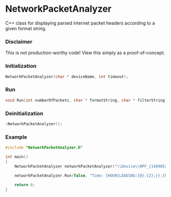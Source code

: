 # NetworkPacketAnalyzer
C++ class for displaying parsed internet packet headers according to a given format string.

### Disclaimer
This is not production-worthy code! View this simply as a proof-of-concept.

### Initialization
```C++
NetworkPacketAnalyzer(char * deviceName, int timeout);
```

### Run
```C++
void Run(int numberOfPackets, char * formatString, char * filterString);
```

### Deinitialization
```C++
~NetworkPacketAnalyzer();
```

### Example
```C++
#include "NetworkPacketAnalyzer.h"

int main()
{
	NetworkPacketAnalyzer networkPacketAnalyzer("\\Device\\NPF_{14090526-0B6F-4B14-B801-2AF0CECF917A}", 1000);

	networkPacketAnalyzer.Run(false, "Time: {HOUR{LEADING:{0},{2};}}:{MINUTE{LEADING:{0},{2};}}:{SECOND{LEADING:{0},{2};}}\n{IF:{NOT:{EQUALS:{ETHERNET},{0};};};{ETHERNET}}{IF:{NOT:{EQUALS:{ARP},{0};};};{ARP}}{IF:{NOT:{EQUALS:{IPV4},{0};};};{IPV4}}{IF:{NOT:{EQUALS:{IPV6},{0};};};{IPV6}}{IF:{NOT:{EQUALS:{TCP},{0};};};{TCP}}{IF:{NOT:{EQUALS:{UDP},{0};};};{UDP}}{CONTENT}\n", "1");
	
	return 0;
}
```
